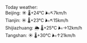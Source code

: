 Today weather:  
Beijing: ☀️   🌡️+24°C 🌬️↖7km/h  
Tianjin: ☀️   🌡️+23°C 🌬️↖15km/h  
Shijiazhuang: 🌦   🌡️+25°C 🌬️→12km/h  
Tangshan: ☀️   🌡️+30°C 🌬️↑21km/h  
